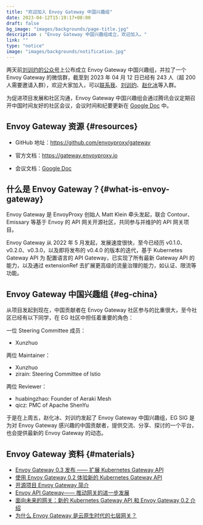 ```yaml
---
title: "欢迎加入 Envoy Gateway 中国兴趣组"
date: 2023-04-12T15:19:17+08:00
draft: false
bg_image: "images/backgrounds/page-title.jpg"
description : "Envoy Gateway 中国兴趣组成立，欢迎加入。"
link: ""
type: "notice"
image: "images/backgrounds/notification.jpg"
---
```


两天前[刘训灼的公众号](https://mp.weixin.qq.com/s/hLwYv94GwevQkZ2XnEZ2FQ)上公布成立 Envoy Gateway 中国兴趣组，并拉了一个 Envoy Gateway 的微信群，截至到 2023 年 04 月 12 日已经有 243 人（超 200 人需要邀请入群），欢迎大家加入，可以[联系我](/contact/)、[刘训灼](https://www.liuxunzhuo.com/)、[赵化冰](https://zhaohuabing.com)等入群。

为促进项目发展和社区沟通，Envoy Gateway 中国兴趣组会通过腾讯会议定期召开中国时间友好的社区会议，会议时间和纪要更新在 [Google Doc](https://docs.google.com/document/d/1leqwsHX8N-XxNEyTflYjRur462ukFxd19Rnk3Uzy55I/edit#heading=h.ohxa07we5x4p) 中。

## Envoy Gateway 资源 {#resources}

- GitHub 地址：<https://github.com/envoyproxy/gateway>

- 官方文档：<https://gateway.envoyproxy.io>
- 会议文档：[Google Doc](https://docs.google.com/document/d/1leqwsHX8N-XxNEyTflYjRur462ukFxd19Rnk3Uzy55I/edit#heading=h.ohxa07we5x4p)

## 什么是 Envoy Gateway？{#what-is-envoy-gateway}

Envoy Gateway 是 EnvoyProxy 创始人 Matt Klein 牵头发起，联合 Contour、Emissary 等基于 Envoy 的 API 网关开源社区，共同参与并维护的 API 网关项目。

Envoy Gateway 从 2022 年 5 月发起，发展速度很快，至今已经历 v0.1.0、v0.2.0、v0.3.0，以及即将发布的 v0.4.0 的版本的迭代，基于 Kubernetes Gateway API 为 配置语言的 API Gateway，已实现了所有最新 Gateway API 的能力，以及通过 extensionRef 去扩展更高级的流量治理的能力，如认证、限流等功能。

## Envoy Gateway 中国兴趣组 {#eg-china}

从项目发起到现在，中国贡献者在 Envoy Gateway 社区参与的比重很大，至今社区已经有以下同学，在 EG 社区中担任着重要的角色：

一位 Steering Committee 成员：

- Xunzhuo

两位 Maintainer：

- Xunzhuo
- zirain: Steering Committee of Istio

两位 Reviewer：

- huabingzhao: Founder of Aeraki Mesh
- qicz: PMC of Apache ShenYu

于是在上周五，赵化冰、刘训灼发起了 Envoy Gateway 中国兴趣组，EG SIG 是为对 Envoy Gateway 感兴趣的中国贡献者，提供交流、分享、探讨的一个平台，也会提供最新的 Envoy Gateway 的动态。

## Envoy Gateway 资料 {#materials}

- [Envoy Gateway 0.3 发布 —— 扩展 Kubernetes Gateway API](https://lib.jimmysong.io/blog/envoy-gateways-latest-v0-3-release-extends-the-kubernetes-gateway-api/)
- [使用 Envoy Gateway 0.2 体验新的 Kubernetes Gateway API](https://lib.jimmysong.io/blog/hands-on-with-envoy-gateway/)
- [开源项目 Envoy Gateway 简介](https://lib.jimmysong.io/blog/introducing-envoy-gateway/)
- [Envoy API Gateway—— 推动网关的进一步发展](https://lib.jimmysong.io/blog/the-gateway-to-a-new-frontier/)
- [面向未来的网关：新的 Kubernetes Gateway API 和 Envoy Gateway 0.2 介绍](https://lib.jimmysong.io/blog/envoy-gateway-to-the-future/)
- [为什么 Envoy Gateway 是云原生时代的七层网关？](https://mp.weixin.qq.com/s?__biz=MzU3MjI5ODgxMA==&mid=2247484277&idx=1&sn=2d3e518e35e322be2fc00b5bcebbb6a2&chksm=fcd24020cba5c936a24e4de7d4f683f5d69246c35927468c07cc5c1838c9f2a745113affade1&scene=21#wechat_redirect)
